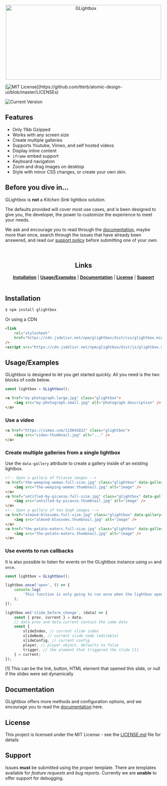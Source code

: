 <div align="center">
	<br />
	<img src="https://raw.githubusercontent.com/frankie-tech/glightbox/updated-docs/logo.svg" alt="GLightbox" width="500" height="240"/>
	<br />
</div>

<!-- the standard markdown way of linking an image, won't work in a github readme for svg though
![Logo](https://raw.githubusercontent.com/frankie-tech/glightbox/updated-docs/logo.svg)
 -->

[![MIT License](https://img.shields.io/apm/l/atomic-design-ui.svg?)](https://github.com/tterb/atomic-design-ui/blob/master/LICENSEs)

![Current Version](https://img.shields.io/github/package-json/v/biati-digital/glightbox)

## Features

-   Only 11kb Gzipped
-   Works with any screen size
-   Create multiple galleries
-   Supports Youtube, Vimeo, and self hosted videos
-   Display inline content
-   `iframe` embed support
-   Keyboard navigation
-   Zoom and drag images on desktop
-   Style with minor CSS changes, or create your own skin.

## Before you dive in...

GLightbox is **not** a _Kitchen Sink_ lightbox solution.

The defaults provided will cover most use cases, and is been designed to give you, the developer, the power to customize the experience to meet your needs.

We ask and encourage you to read through the [documentation](https://linktodocumentation/), maybe more than once, search through the issues that have already been answered, and read our [support policy](#support) before submitting one of your own.

<div align="center">
	<br />
	<h2><strong>Links</strong></h2>
	<nav>
		<a href="#Installation"><strong>Installation</strong></a> | 
		<a href="#Usage/Examples"><strong>Usage/Examples</strong></a> | 
		<a href="#Documentation"><strong>Documentation</strong></a> | 
		<a href="#License"><strong>License</strong></a> | 
		<a href="#Support"><strong>Support</strong></a>
	</nav>
	<br />
</div>

## Installation

```sh
$ npm install glightbox
```

Or using a CDN

```html
<link
	rel="stylesheet"
	href="https://cdn.jsdelivr.net/npm/glightbox/dist/css/glightbox.min.css"
/>
<script src="https://cdn.jsdelivr.net/npm/glightbox/dist/js/glightbox.min.js"></script>
```

## Usage/Examples

GLightbox is designed to let you get started quickly. All you need is the two blocks of code below.

```js
const lightbox = GLightbox();
```

```html
<a href="my-photograph.large.jpg" class="glightbox">
	<img src="my-photograph.small.jpg" alt="photograph description" />
</a>
```

### Use a video

```html
<a href="https://vimeo.com/115041822" class="glightbox">
	<img src="video-thumbnail.jpg" alt="..." />
</a>
```

### Create multiple galleries from a single lightbox

Use the `data-gallery` attribute to create a gallery inside of an existing lightbox.

```html
<!-- Open a gallery of Picasso images -->
<a href="the-weeping-woman.full-size.jpg" class="glightbox" data-gallery="Picasso">
	<img src="the-weeping-woman.thumbnail.jpg" alt="image" />
</a>
<a href="untitled-by-picasso.full-size.jpg" class="glightbox" data-gallery="Picasso">
	<img src="untitled-by-picasso.thumbnail.jpg" alt="image" />
</a>
<!-- Open a gallery of Van Gogh images -->
<a href="almond-blossoms.full-size.jpg" class="glightbox" data-gallery="Van Gogh">
	<img src="almond-blossoms.thumbnail.jpg" alt="image" />
</a>
<a href="the-potato-eaters.full-size.jpg" class="glightbox" data-gallery="Van Gogh">
	<img src="the-potato-eaters.thumbnail.jpg" alt="image" />
</a>
```

### Use events to run callbacks

It is also possible to listen for events on the GLightbox instance using `on` and `once`.

```js
const lightbox = GLightbox();

lightbox.once('open', () => {
	console.log(
		'This function is only going to run once when the lightbox opens!',
	);
});

lightbox.on('slide_before_change', (data) => {
	const { prev, current } = data;
	// data.prev and data.current contain the same data
	const {
		slideIndex, // current slide index
		slideNode, // current slide node (editable)
		slideConfig, // current config
		player, // player object, defaults to false
		trigger, // the element that triggered the slide [1]
	} = current;
});
```

[1] This can be the link, button, HTML element that opened this slide, or null if the slides were set dynamically

## Documentation

GLightbox offers more methods and configuration options, and we encourage you to read the [documentation](https://linktodocumentation) here.

## License

This project is licensed under the MIT License - see the [LICENSE.md](LICENSE.md) file for details

## Support

Issues **must** be submitted using the proper template. There are templates available for _feature requests_ and _bug reports_. Currently we are **unable** to offer support for debugging.
